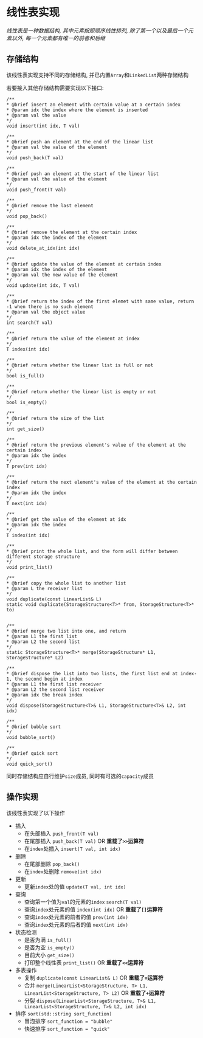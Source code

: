 # 线性表实现

*线性表是一种数据结构, 其中元素按照顺序线性排列, 除了第一个以及最后一个元素以外, 每一个元素都有唯一的前者和后继*

## 存储结构

该线性表实现支持不同的存储结构, 并已内置`Array`和`LinkedList`两种存储结构 

若要接入其他存储结构需要实现以下接口:

```
/**
* @brief insert an element with certain value at a certain index
* @param idx the index where the element is inserted
* @param val the value
*/
void insert(int idx, T val)

/**
* @brief push an element at the end of the linear list
* @param val the value of the element
*/
void push_back(T val)

/**
* @brief push an element at the start of the linear list
* @param val the value of the element
*/
void push_front(T val) 

/**
* @brief remove the last element
*/
void pop_back()

/**
* @brief remove the element at the certain index
* @param idx the index of the element
*/
void delete_at_idx(int idx)

/**
* @brief update the value of the element at certain index
* @param idx the index of the element
* @param val the new value of the element
*/
void update(int idx, T val)

/**
* @brief return the index of the first elemet with same value, return -1 when there is no such element
* @param val the object value 
*/
int search(T val)

/**
* @brief return the value of the element at index
*/
T index(int idx)

/**
* @brief return whether the linear list is full or not
*/
bool is_full()

/**
* @brief return whether the linear list is empty or not
*/
bool is_empty()

/**
* @brief return the size of the list
*/
int get_size()

/**
* @brief return the previous element's value of the element at the certain index
* @param idx the index
*/
T prev(int idx)

/**
* @brief return the next element's value of the element at the certain index
* @param idx the index
*/
T next(int idx)

/**
* @brief get the value of the element at idx
* @param idx the index
*/
T index(int idx)

/**
* @brief print the whole list, and the form will differ between different storage structure
*/
void print_list()

/**
* @brief copy the whole list to another list
* @param L the receiver list
*/
void duplicate(const LinearList& L)
static void duplicate(StorageStructure<T>* from, StorageStructure<T>* to)


/**
* @brief merge two list into one, and return
* @param L1 the first list
* @param L2 the second list 
*/
static StorageStructure<T>* merge(StorageStructure* L1, StorageStructure* L2)

/**
* @brief dispose the list into two lists, the first list end at index-1, the second begin at index
* @param L1 the first list receiver
* @param L2 the second list receiver
* @param idx the break index
*/
void dispose(StorageStructure<T>& L1, StorageStructure<T>& L2, int idx)

/**
* @brief bubble sort
*/
void bubble_sort()

/**
* @brief quick sort
*/
void quick_sort()
```

同时存储结构应自行维护`size`成员, 同时有可选的`capacity`成员

## 操作实现

该线性表实现了以下操作

- 插入
  - 在头部插入 `push_front(T val)`
  - 在尾部插入 `push_back(T val)` OR **重载了`>>`运算符**
  - 在`index`处插入 `insert(T val, int idx)`
- 删除
  - 在尾部删除 `pop_back()`
  - 在`index`处删除 `remove(int idx)`
- 更新
  - 更新`index`处的值 `update(T val, int idx)`
- 查询
  - 查询第一个值为`val`的元素的`index` `search(T val)`
  - 查询`index`处元素的值 `index(int idx)` OR **重载了`[]`运算符**
  - 查询`index`处元素的前者的值 `prev(int idx)`
  - 查询`index`处元素的后者的值 `next(int idx)`
- 状态检测
  - 是否为满 `is_full()`
  - 是否为空 `is_empty()`
  - 目前大小 `get_size()`
  - 打印整个线性表 `print_list()` OR **重载了`<<`运算符**
- 多表操作
  - 复制 `duplicate(const LinearList& L)` OR **重载了`=`运算符**
  - 合并 `merge(LinearList<StorageStructure, T> L1, LinearList<StorageStructure, T> L2)` OR **重载了`+`运算符**
  - 分裂 `dispose(LinearList<StorageStructure, T>& L1, LinearList<StorageStructure, T>& L2, int idx)` 
- 排序 `sort(std::string sort_function)`
  - 冒泡排序 `sort_function = "bubble"`
  - 快速排序 `sort_function = "quick"`
